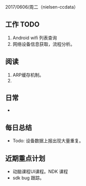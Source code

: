 2017/0606/周二（nielsen-ccdata）

工作 TODO
---
1. Android wifi 列表查询
2. 网络设备信息获取，流程分析。

阅读
----
1. ARP缓存机制。
2. 

日常
----
- 



每日总结
--------
- Todo: 设备数据上报出现大量重复。
  
近期重点计划
-----------
- 动脑课程UI课程。NDK 课程
- sdk bug 跟踪。

